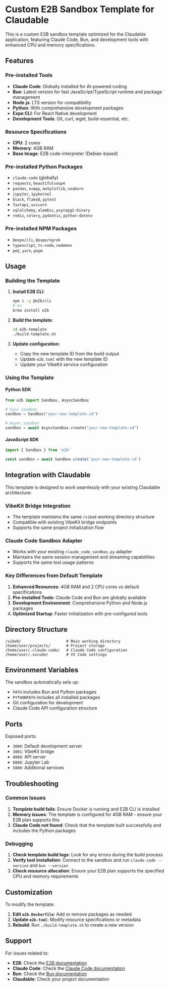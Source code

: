 # Custom E2B Sandbox Template for Claudable

This is a custom E2B sandbox template optimized for the Claudable application, featuring Claude Code, Bun, and development tools with enhanced CPU and memory specifications.

## Features

### Pre-installed Tools
- **Claude Code**: Globally installed for AI-powered coding
- **Bun**: Latest version for fast JavaScript/TypeScript runtime and package management
- **Node.js**: LTS version for compatibility
- **Python**: With comprehensive development packages
- **Expo CLI**: For React Native development
- **Development Tools**: Git, curl, wget, build-essential, etc.

### Resource Specifications
- **CPU**: 2 cores
- **Memory**: 4GB RAM
- **Base Image**: E2B code-interpreter (Debian-based)

### Pre-installed Python Packages
- `claude-code` (globally)
- `requests`, `beautifulsoup4`
- `pandas`, `numpy`, `matplotlib`, `seaborn`
- `jupyter`, `ipykernel`
- `black`, `flake8`, `pytest`
- `fastapi`, `uvicorn`
- `sqlalchemy`, `alembic`, `psycopg2-binary`
- `redis`, `celery`, `pydantic`, `python-dotenv`

### Pre-installed NPM Packages
- `@expo/cli`, `@expo/ngrok`
- `typescript`, `ts-node`, `nodemon`
- `pm2`, `yarn`, `pnpm`

## Usage

### Building the Template

1. **Install E2B CLI**:
   ```bash
   npm i -g @e2b/cli
   # or
   brew install e2b
   ```

2. **Build the template**:
   ```bash
   cd e2b-template
   ./build-template.sh
   ```

3. **Update configuration**:
   - Copy the new template ID from the build output
   - Update `e2b.toml` with the new template ID
   - Update your VibeKit service configuration

### Using the Template

#### Python SDK
```python
from e2b import Sandbox, AsyncSandbox

# Sync sandbox
sandbox = Sandbox("your-new-template-id")

# Async sandbox
sandbox = await AsyncSandbox.create("your-new-template-id")
```

#### JavaScript SDK
```javascript
import { Sandbox } from 'e2b'

const sandbox = await Sandbox.create('your-new-template-id')
```

## Integration with Claudable

This template is designed to work seamlessly with your existing Claudable architecture:

### VibeKit Bridge Integration
- The template maintains the same `/vibe0` working directory structure
- Compatible with existing VibeKit bridge endpoints
- Supports the same project initialization flow

### Claude Code Sandbox Adapter
- Works with your existing `claude_code_sandbox.py` adapter
- Maintains the same session management and streaming capabilities
- Supports the same tool usage patterns

### Key Differences from Default Template
1. **Enhanced Resources**: 4GB RAM and 2 CPU cores vs default specifications
2. **Pre-installed Tools**: Claude Code and Bun are globally available
3. **Development Environment**: Comprehensive Python and Node.js packages
4. **Optimized Startup**: Faster initialization with pre-configured tools

## Directory Structure

```
/vibe0/                    # Main working directory
/home/user/projects/       # Project storage
/home/user/.claude-code/   # Claude Code configuration
/home/user/.vscode/        # VS Code settings
```

## Environment Variables

The sandbox automatically sets up:
- `PATH` includes Bun and Python packages
- `PYTHONPATH` includes all installed packages
- Git configuration for development
- Claude Code API configuration structure

## Ports

Exposed ports:
- `3000`: Default development server
- `3001`: VibeKit bridge
- `8080`: API server
- `8888`: Jupyter Lab
- `5000`: Additional services

## Troubleshooting

### Common Issues

1. **Template build fails**: Ensure Docker is running and E2B CLI is installed
2. **Memory issues**: The template is configured for 4GB RAM - ensure your E2B plan supports this
3. **Claude Code not found**: Check that the template built successfully and includes the Python packages

### Debugging

1. **Check template build logs**: Look for any errors during the build process
2. **Verify tool installation**: Connect to the sandbox and run `claude-code --version` and `bun --version`
3. **Check resource allocation**: Ensure your E2B plan supports the specified CPU and memory requirements

## Customization

To modify the template:

1. **Edit `e2b.Dockerfile`**: Add or remove packages as needed
2. **Update `e2b.toml`**: Modify resource specifications or metadata
3. **Rebuild**: Run `./build-template.sh` to create a new version

## Support

For issues related to:
- **E2B**: Check the [E2B documentation](https://e2b.dev/docs)
- **Claude Code**: Check the [Claude Code documentation](https://claude.ai)
- **Bun**: Check the [Bun documentation](https://bun.sh/docs)
- **Claudable**: Check your project documentation
